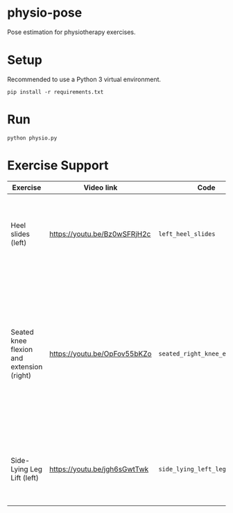 # physio-pose
Pose estimation for physiotherapy exercises.

# Setup
Recommended to use a Python 3 virtual environment.
```shell script
pip install -r requirements.txt
```

# Run
```shell script
python physio.py
```

# Exercise Support
| Exercise | Video link | Code | Description |
| --- | --- | --- | --- |
| Heel slides (left) | https://youtu.be/Bz0wSFRjH2c | `left_heel_slides` | Slide the heel towards the buttocks as far as possible. Hold it for 5 seconds and relax. |
| Seated knee flexion and extension (right) | https://youtu.be/OpFov55bKZo | `seated_right_knee_extension` | Best done sitting in a chair. Bend the knee as far as possible and hold for 5sec then straighten as far as possible or bring back to start position. Slowly the range will improve. |
| Side-Lying Leg Lift (left) | https://youtu.be/jgh6sGwtTwk | `side_lying_left_leg_lift` | If you feel unsteady, bend the bottom leg for support. Toes should face forward. |
